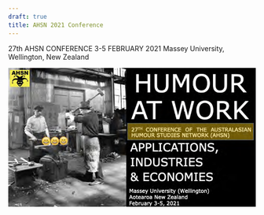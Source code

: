 ```yaml
---
draft: true
title: AHSN 2021 Conference
---
```


27th AHSN CONFERENCE
3-5 FEBRUARY 2021
Massey University, Wellington, New Zealand


![caption goes here](/static/ahsn-2021-conf.png)
